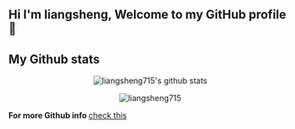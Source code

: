## Hi I'm liangsheng, Welcome to my GitHub profile 👋 

## My Github stats
<p align='center'>
  <img align="center" src="https://github-readme-stats.vercel.app/api?username=liangsheng715&hide_border=true&show_icons=true" alt="liangsheng715's github stats"/>
</p>

<p align='center'>
  <img align="center" src="https://github-readme-stats.vercel.app/api/top-langs?username=liangsheng715&show_icons=true&hide_border=true" alt="liangsheng715" />
</p>

<p>
  <b>For more Github info </b>
  <a href="https://gitprofilee.netlify.app/user?id=liangsheng715">check this</a>
</p>

<!--
**liangsheng715/liangsheng715** is a ✨ _special_ ✨ repository because its `README.md` (this file) appears on your GitHub profile.

Here are some ideas to get you started:

- 🔭 I’m currently working on ...
- 🌱 I’m currently learning ...
- 👯 I’m looking to collaborate on ...
- 🤔 I’m looking for help with ...
- 💬 Ask me about ...
- 📫 How to reach me: ...
- 😄 Pronouns: ...
- ⚡ Fun fact: ...
-->
